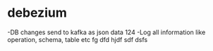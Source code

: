 # debezium
-DB changes send to kafka as json data 124
-Log all information like operation, schema, table etc fg dfd
hjdf
sdf
dsfs
